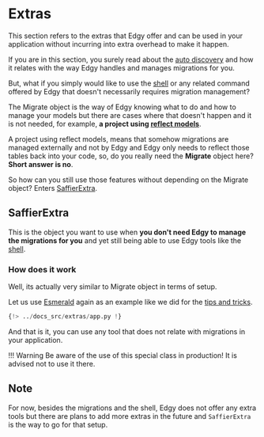 # Extras

This section refers to the extras that Edgy offer and can be used in your application without
incurring into extra overhead to make it happen.

If you are in this section, you surely read about the [auto discovery](./migrations/discovery.md)
and how it relates with the way Edgy handles and manages migrations for you.

But, what if you simply would like to use the [shell](./shell.md) or any related command offered
by Edgy that doesn't necessarily requires migration management?

The Migrate object is the way of Edgy knowing what to do and how to manage your models but there
are cases where that doesn't happen and it is not needed, for example,
**a project using [reflect models](./reflection.md)**.

A project using reflect models, means that somehow migrations are managed externally and not by
Edgy and Edgy only needs to reflect those tables back into your code, so, do you really need
the **Migrate** object here? **Short answer is no**.

So how can you still use those features without depending on the Migrate object? Enters
[SaffierExtra](#saffierextra).

## SaffierExtra

This is the object you want to use when **you don't need Edgy to manage the migrations for you**
and yet still being able to use Edgy tools like the [shell](./shell.md).

### How does it work

Well, its actually very similar to Migrate object in terms of setup.

Let us use [Esmerald](https://esmerald.dev) again as an example like we did for the
[tips and tricks](./tips-and-tricks.md).

```python hl_lines="12 47"
{!> ../docs_src/extras/app.py !}
```

And that is it, you can use any tool that does not relate with migrations in your application.

!!! Warning
    Be aware of the use of this special class in production! It is advised not to use it there.

## Note

For now, besides the migrations and the shell, Edgy does not offer any extra tools but there are
plans to add more extras in the future and `SaffierExtra` is the way to go for that setup.
